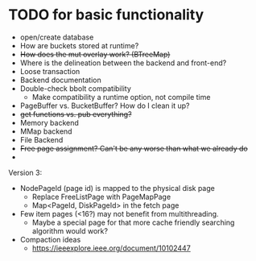 # TODO for basic functionality
* open/create database
* How are buckets stored at runtime?
* ~~How does the mut overlay work? (BTreeMap)~~
* Where is the delineation between the backend and front-end?
* Loose transaction
* Backend documentation
* Double-check bbolt compatibility 
  * Make compatibility a runtime option, not compile time
* PageBuffer vs. BucketBuffer? How do I clean it up? 
* ~~get functions vs. pub everything?~~
* Memory backend
* MMap backend
* File Backend
* ~~Free page assignment? Can't be any worse than what we already do~~
* 

Version 3:
* NodePageId (page id) is mapped to the physical disk page
  * Replace FreeListPage with PageMapPage
  * Map<PageId, DiskPageId> in the fetch page
* Few item pages (<16?) may not benefit from multithreading.
  * Maybe a special page for that more cache friendly searching algorithm would work?
* Compaction ideas
  * https://ieeexplore.ieee.org/document/10102447